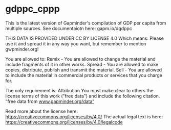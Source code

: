 # gdppc_cppp
This is the latest version of Gapminder's compilation of GDP per capita from multiple sources.
See documentaiotn here: gapm.io/dgdppc

THIS DATA IS PROVIDED UNDER CC BY LICENSE 4.0
Which means: Please use it and spread it in any way you want, but remember to mention gwpminder.org!
                
You are allowed to:
Remix - You are allowed to change the material and include fragments of it in other works.
Spread - You are allowed to make copies, distribute, publish and transmit the material.
Sell - You are allowed to include the material in commercial products or services that you charge for.

The only requirement is: Attribution
You must make clear to others the license terms of this work ("free data") and include the following citation.
”free data from www.gapminder.org/data”

Read more about the license here: https://creativecommons.org/licenses/by/4.0/
The actual legal text is here: https://creativecommons.org/licenses/by/4.0/legalcode
